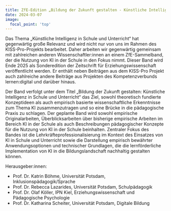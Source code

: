 ```yaml
---
title: ZfE-Edition „Bildung der Zukunft gestalten - Künstliche Intelligenz in Schule und Unterricht“
date: 2024-03-07
image:
  focal_point: 'top'
---
```


Das Thema „Künstliche Intelligenz in Schule und Unterricht“ hat gegenwärtig große Relevanz und wird nicht nur von uns im Rahmen des KISS-Pro-Projekts bearbeitet. Daher arbeiten wir gegenwärtig gemeinsam mit zahlreichen anderen Wissenschaftler:innen an einem ZfE-Sammelband, der die Nutzung von KI in der Schule in den Fokus nimmt. Dieser Band wird Ende 2025 als Sonderedition der Zeitschrift für Erziehungswissenschaft veröffentlicht werden. Er enthält neben Beiträgen aus dem KISS-Pro Projekt auch zahlreiche andere Beiträge aus Projekten des Kompetenzverbunds lernen:digital und darüber hinaus.

Der Band verfolgt unter dem Titel „Bildung der Zukunft gestalten: Künstliche Intelligenz in Schule und Unterricht“ das Ziel, sowohl theoretisch fundierte Konzeptideen als auch empirisch basierte wissenschaftliche Erkenntnisse zum Thema KI zusammenzutragen und so eine Brücke in die pädagogische Praxis zu schlagen. Der geplante Band wird sowohl empirische Originalarbeiten, Überblicksarbeiten über bisherige empirische Arbeiten im Bereich KI in der Schule als auch Beschreibungen pädagogischer Konzepte für die Nutzung von KI in der Schule beinhalten. Zentraler Fokus des Bandes ist die Lehrkräfteprofessionalisierung im Kontext des Einsatzes von KI in Schule und Unterricht sowie die Darstellung empirisch bewährter Anwendungsoptionen und technischer Grundlagen, die die lernförderliche Implementation von KI in die Bildungslandschaft nachhaltig gestalten können.

Herausgeber:innen:
- Prof. Dr. Katrin Böhme, Universität Potsdam, Inklusionspädagogik/Sprache
- Prof. Dr. Rebecca Lazarides, Universität Potsdam, Schulpädagogik
- Prof. Dr. Olaf Köller, IPN Kiel, Erziehungswissenschaft und Pädagogische Psychologie
- Prof. Dr. Katharina Scheiter, Universität Potsdam, Digitale Bildung